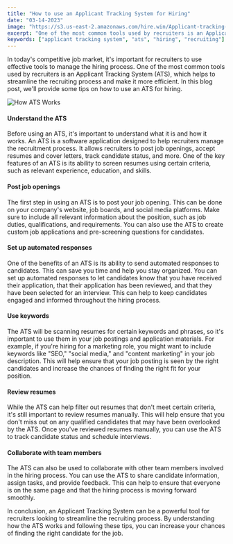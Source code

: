 ```yaml
---
title: "How to use an Applicant Tracking System for Hiring"
date: "03-14-2023"
image: "https://s3.us-east-2.amazonaws.com/hire.win/Applicant-tracking-system.jpg"
excerpt: "One of the most common tools used by recruiters is an Applicant Tracking System (ATS), which helps to streamline the recruiting process and make it more efficient. In this blog post, we'll provide some tips on how to use an ATS for hiring."
keywords: ["applicant tracking system", "ats", "hiring", "recruiting"]
---
```


In today's competitive job market, it's important for recruiters to use effective tools to manage the hiring process. One of the most common tools used by recruiters is an Applicant Tracking System (ATS), which helps to streamline the recruiting process and make it more efficient. In this blog post, we'll provide some tips on how to use an ATS for hiring.

![How ATS Works](https://s3.us-east-2.amazonaws.com/hire.win/how-ats-work.png)

#### Understand the ATS

Before using an ATS, it's important to understand what it is and how it works. An ATS is a software application designed to help recruiters manage the recruitment process. It allows recruiters to post job openings, accept resumes and cover letters, track candidate status, and more. One of the key features of an ATS is its ability to screen resumes using certain criteria, such as relevant experience, education, and skills.

#### Post job openings

The first step in using an ATS is to post your job opening. This can be done on your company's website, job boards, and social media platforms. Make sure to include all relevant information about the position, such as job duties, qualifications, and requirements. You can also use the ATS to create custom job applications and pre-screening questions for candidates.

#### Set up automated responses

One of the benefits of an ATS is its ability to send automated responses to candidates. This can save you time and help you stay organized. You can set up automated responses to let candidates know that you have received their application, that their application has been reviewed, and that they have been selected for an interview. This can help to keep candidates engaged and informed throughout the hiring process.

#### Use keywords

The ATS will be scanning resumes for certain keywords and phrases, so it's important to use them in your job postings and application materials. For example, if you're hiring for a marketing role, you might want to include keywords like "SEO," "social media," and "content marketing" in your job description. This will help ensure that your job posting is seen by the right candidates and increase the chances of finding the right fit for your position.

#### Review resumes

While the ATS can help filter out resumes that don't meet certain criteria, it's still important to review resumes manually. This will help ensure that you don't miss out on any qualified candidates that may have been overlooked by the ATS. Once you've reviewed resumes manually, you can use the ATS to track candidate status and schedule interviews.

#### Collaborate with team members

The ATS can also be used to collaborate with other team members involved in the hiring process. You can use the ATS to share candidate information, assign tasks, and provide feedback. This can help to ensure that everyone is on the same page and that the hiring process is moving forward smoothly.

In conclusion, an Applicant Tracking System can be a powerful tool for recruiters looking to streamline the recruiting process. By understanding how the ATS works and following these tips, you can increase your chances of finding the right candidate for the job.
